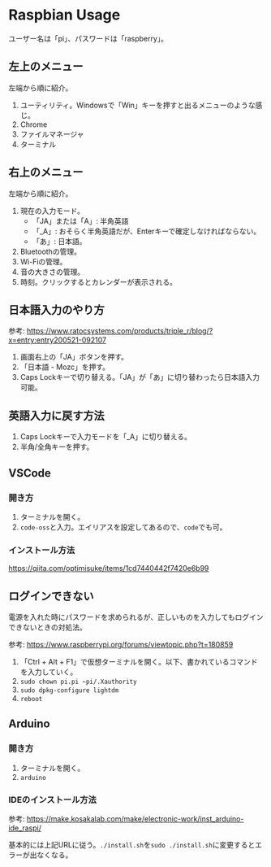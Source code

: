 # Raspbian Usage

ユーザー名は「pi」、パスワードは「raspberry」。

## 左上のメニュー

左端から順に紹介。

1. ユーティリティ。Windowsで「Win」キーを押すと出るメニューのような感じ。
2. Chrome
3. ファイルマネージャ
4. ターミナル

## 右上のメニュー

左端から順に紹介。

1. 現在の入力モード。
    - 「JA」または「A」: 半角英語
    - 「_A」: おそらく半角英語だが、Enterキーで確定しなければならない。
    - 「あ」: 日本語。
2. Bluetoothの管理。
3. Wi-Fiの管理。
4. 音の大きさの管理。
5. 時刻。クリックするとカレンダーが表示される。

## 日本語入力のやり方

参考: https://www.ratocsystems.com/products/triple_r/blog/?x=entry:entry200521-092107

1. 画面右上の「JA」ボタンを押す。
2. 「日本語 - Mozc」を押す。
3. Caps Lockキーで切り替える。「JA」が「あ」に切り替わったら日本語入力可能。

## 英語入力に戻す方法

1. Caps Lockキーで入力モードを「_A」に切り替える。
2. 半角/全角キーを押す。

## VSCode

### 開き方

1. ターミナルを開く。
2. `code-oss`と入力。エイリアスを設定してあるので、`code`でも可。

### インストール方法

https://qiita.com/optimisuke/items/1cd7440442f7420e6b99

## ログインできない

電源を入れた時にパスワードを求められるが、正しいものを入力してもログインできないときの対処法。

参考: https://www.raspberrypi.org/forums/viewtopic.php?t=180859

1. 「Ctrl + Alt + F1」で仮想ターミナルを開く。以下、書かれているコマンドを入力していく。
2. `sudo chown pi.pi ~pi/.Xauthority`
3. `sudo dpkg-configure lightdm`
4. `reboot`

## Arduino

### 開き方

1. ターミナルを開く。
2. `arduino`

### IDEのインストール方法

参考: https://make.kosakalab.com/make/electronic-work/inst_arduino-ide_raspi/

基本的には上記URLに従う。`./install.sh`を`sudo ./install.sh`に変更するとエラーが出なくなる。
